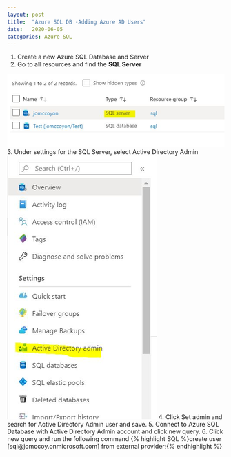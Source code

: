 ```yaml
---
layout: post
title:  "Azure SQL DB -Adding Azure AD Users"
date:   2020-06-05
categories: Azure SQL
---
```

1.  Create a new Azure SQL Database and Server
2.  Go to all resources and find the <b>SQL Server</b>
<img src="/images/SQLSewrver.JPG">
3. Under settings for the SQL Server, select Active Directory Admin
<img src="/images/AADAdmin.JPG">
4. Click Set admin and search for Active Directory Admin user and save.
5.  Connect to Azure SQL Database with Active Directory Admin account and click new query.
6. Click new query and run the following command
{% highlight SQL %}create user [sql@jomccoy.onmicrosoft.com] from external provider;{% endhighlight %}

